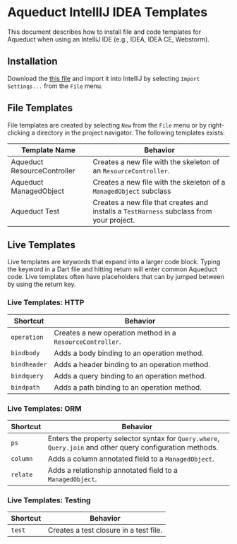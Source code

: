 # Aqueduct IntellIJ IDEA Templates

This document describes how to install file and code templates for Aqueduct when using an IntelliJ IDE (e.g., IDEA, IDEA CE, Webstorm).

## Installation

Download the [this file](../files/settings.jar) and import it into IntelliJ by selecting `Import Settings...` from the `File` menu.

## File Templates

File templates are created by selecting `New` from the `File` menu or by right-clicking a directory in the project navigator. The following templates exists:

| Template Name | Behavior |
|---|---|
| Aqueduct ResourceController | Creates a new file with the skeleton of an `ResourceController`. |
| Aqueduct ManagedObject | Creates a new file with the skeleton of a `ManagedObject` subclass |
| Aqueduct Test | Creates a new file that creates and installs a `TestHarness` subclass from your project. |

## Live Templates

Live templates are keywords that expand into a larger code block. Typing the keyword in a Dart file and hitting return will enter common Aqueduct code. Live templates often have placeholders that can by jumped between by using the return key.

### Live Templates: HTTP

| Shortcut | Behavior |
|---|---|
| `operation` | Creates a new operation method in a `ResourceController`. |
| `bindbody` | Adds a body binding to an operation method. |
| `bindheader` | Adds a header binding to an operation method. |
| `bindquery` | Adds a query binding to an operation method. |
| `bindpath` | Adds a path binding to an operation method. |

### Live Templates: ORM

| Shortcut | Behavior |
|---|---|
| `ps` | Enters the property selector syntax for `Query.where`, `Query.join` and other query configuration methods. |
| `column` | Adds a column annotated field to a `ManagedObject`. |
| `relate` | Adds a relationship annotated field to a `ManagedObject`. |

### Live Templates: Testing

| Shortcut | Behavior |
|---|---|
| `test` |  Creates a test closure in a test file. |
